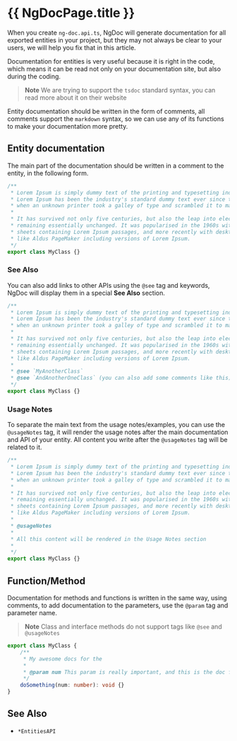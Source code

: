 # {{ NgDocPage.title }}

When you create `ng-doc.api.ts`, NgDoc will generate documentation for all exported entities in your
project, but they may not always be clear to your users, we will help you fix that in this article.

Documentation for entities is very useful because it is right in the code, which means it can be
read not only on your documentation site, but also during the coding.

> **Note**
> We are trying to support the `tsdoc` standard syntax, you can read more about it on their website

Entity documentation should be written in the form of comments, all comments support the `markdown`
syntax, so we can use any of its functions to make your documentation more pretty.

## Entity documentation

The main part of the documentation should be written in a comment to the entity, in the following
form.

```typescript
/**
 * Lorem Ipsum is simply dummy text of the printing and typesetting industry.
 * Lorem Ipsum has been the industry's standard dummy text ever since the 1500s,
 * when an unknown printer took a galley of type and scrambled it to make a type specimen book.
 *
 * It has survived not only five centuries, but also the leap into electronic typesetting,
 * remaining essentially unchanged. It was popularised in the 1960s with the release of Letraset
 * sheets containing Lorem Ipsum passages, and more recently with desktop publishing software
 * like Aldus PageMaker including versions of Lorem Ipsum.
 */
export class MyClass {}
```

### See Also

You can also add links to other APIs using the `@see` tag and keywords, NgDoc will display them in a
special **See Also** section.

```typescript
/**
 * Lorem Ipsum is simply dummy text of the printing and typesetting industry.
 * Lorem Ipsum has been the industry's standard dummy text ever since the 1500s,
 * when an unknown printer took a galley of type and scrambled it to make a type specimen book.
 *
 * It has survived not only five centuries, but also the leap into electronic typesetting,
 * remaining essentially unchanged. It was popularised in the 1960s with the release of Letraset
 * sheets containing Lorem Ipsum passages, and more recently with desktop publishing software
 * like Aldus PageMaker including versions of Lorem Ipsum.
 *
 * @see `MyAnotherClass`
 * @see `AndAnotherOneClass` (you can also add some comments like this)
 */
export class MyClass {}
```

### Usage Notes

To separate the main text from the usage notes/examples, you can use the `@usageNotes` tag, it will
render
the usage notes after the main documentation and API of your entity.
All content you write after the `@usageNotes` tag will be related to it.

```typescript
/**
 * Lorem Ipsum is simply dummy text of the printing and typesetting industry.
 * Lorem Ipsum has been the industry's standard dummy text ever since the 1500s,
 * when an unknown printer took a galley of type and scrambled it to make a type specimen book.
 *
 * It has survived not only five centuries, but also the leap into electronic typesetting,
 * remaining essentially unchanged. It was popularised in the 1960s with the release of Letraset
 * sheets containing Lorem Ipsum passages, and more recently with desktop publishing software
 * like Aldus PageMaker including versions of Lorem Ipsum.
 *
 * @usageNotes
 *
 * All this content will be rendered in the Usage Notes section
 *
 */
export class MyClass {}
```

## Function/Method

Documentation for methods and functions is written in the same way, using comments,
to add documentation to the parameters, use the `@param` tag and parameter name.

> **Note**
> Class and interface methods do not support tags like `@see` and `@usageNotes`

```typescript
export class MyClass {
	/**
	 * My awesome docs for the
	 *
	 * @param num This param is really important, and this is the doc for it
	 */
	doSomething(num: number): void {}
}
```

## See Also

- `*EntitiesAPI`
